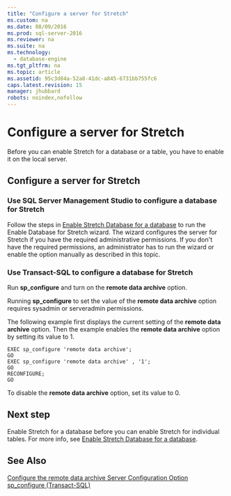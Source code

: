```yaml
---
title: "Configure a server for Stretch"
ms.custom: na
ms.date: 08/09/2016
ms.prod: sql-server-2016
ms.reviewer: na
ms.suite: na
ms.technology: 
  - database-engine
ms.tgt_pltfrm: na
ms.topic: article
ms.assetid: 95c3d84a-52a8-41dc-a845-6731bb755fc6
caps.latest.revision: 15
manager: jhubbard
robots: noindex,nofollow
---
```

# Configure a server for Stretch
Before you can enable Stretch for a database or a table, you have to enable it on the local server.  
  
## Configure a server for Stretch  
  
### Use SQL Server Management Studio to configure a database for Stretch  
 Follow the steps in [Enable Stretch Database for a database](../../Topics/TopicNameContainA/Enable-Stretch-Database-for-a-database.md) to run the Enable Database for Stretch wizard. The wizard configures the server for Stretch if you have the required administrative permissions. If you don't have the required permissions, an administrator has to run the wizard or enable the option manually as described in this topic.  
  
### Use Transact-SQL to configure a database for Stretch  
 Run **sp_configure** and turn on the **remote data archive** option.  
  
 Running **sp_configure** to set the value of the **remote data archive** option requires sysadmin or serveradmin permissions.  
  
 The following example first displays the current setting of the **remote data archive** option. Then the example enables the **remote data archive** option by setting its value to 1.  
  
```  
EXEC sp_configure 'remote data archive';  
GO  
EXEC sp_configure 'remote data archive' , '1';  
GO  
RECONFIGURE;  
GO  
```  
  
 To disable the **remote data archive** option, set its value to 0.  
  
## Next step  
 Enable Stretch for a database before you can enable Stretch for individual tables. For more info, see [Enable Stretch Database for a database](../../Topics/TopicNameContainA/Enable-Stretch-Database-for-a-database.md).  
  
## See Also  
 [Configure the remote data archive Server Configuration Option](../../Topics/TopicNameNotContainA/Configure-the-remote-data-archive-Server-Configuration-Option.md)   
 [sp_configure (Transact-SQL)](assetId:///d18b251d-b37a-4f5f-b50c-502d689594c8)
